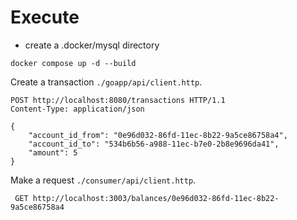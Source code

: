 # Execute
- create a .docker/mysql directory
```
docker compose up -d --build
```


Create a transaction ```./goapp/api/client.http```. 
```
POST http://localhost:8080/transactions HTTP/1.1
Content-Type: application/json

{
    "account_id_from": "0e96d032-86fd-11ec-8b22-9a5ce86758a4",
    "account_id_to": "534b6b56-a988-11ec-b7e0-2b8e9696da41",
    "amount": 5
}
```
Make a request ```./consumer/api/client.http```.
```
 GET http://localhost:3003/balances/0e96d032-86fd-11ec-8b22-9a5ce86758a4

```

